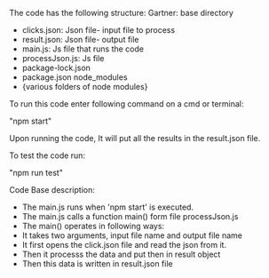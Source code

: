 The code has the following structure:
Gartner: base directory
 - clicks.json: Json file- input file to process
 - result.json: Json file- output file
 - main.js: Js file that runs the code
 - processJson.js: Js file 
 - package-lock.json
 - package.json
 node_modules
  - {various folders of node modules}

To run this code enter following command on a cmd or terminal:

"npm start"

Upon running the code, It will put all the results in the result.json file.

To test the code run:

"npm run test"

Code Base description:
 - The main.js runs when 'npm start' is executed.
 - The main.js calls a function main() form file processJson.js 
 - The main() operates in following ways:
  - It takes two arguments, input file name and output file name
  - It first opens the click.json file and read the json from it.
  - Then it processs the data and put then in result object
  - Then this data is written in result.json file


